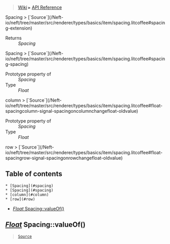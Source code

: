 > [Wiki](Home) ▸ [API Reference](API-Reference)

<dl></dl>
Spacing
> [`Source`](/Neft-io/neft/tree/master/src/renderer/types/basics/item/spacing.litcoffee#spacing-extension)

<dl><dt>Returns</dt><dd><i>Spacing</i></dd></dl>
Spacing
> [`Source`](/Neft-io/neft/tree/master/src/renderer/types/basics/item/spacing.litcoffee#spacing-spacing)

<dl><dt>Prototype property of</dt><dd><i>Spacing</i></dd><dt>Type</dt><dd><i>Float</i></dd></dl>
column
> [`Source`](/Neft-io/neft/tree/master/src/renderer/types/basics/item/spacing.litcoffee#float-spacingcolumn-signal-spacingoncolumnchangefloat-oldvalue)

<dl><dt>Prototype property of</dt><dd><i>Spacing</i></dd><dt>Type</dt><dd><i>Float</i></dd></dl>
row
> [`Source`](/Neft-io/neft/tree/master/src/renderer/types/basics/item/spacing.litcoffee#float-spacingrow-signal-spacingonrowchangefloat-oldvalue)

## Table of contents
    * [Spacing](#spacing)
    * [Spacing](#spacing)
    * [column](#column)
    * [row](#row)
  * [*Float* Spacing::valueOf()](#float-spacingvalueof)

[*Float*](/Neft-io/neft/wiki/Utils-API.md#boolean-isfloatany-value) Spacing::valueOf()
--------------------------

> [`Source`](/Neft-io/neft/tree/master/src/renderer/types/basics/item/spacing.litcoffee#float-spacingvalueof)

